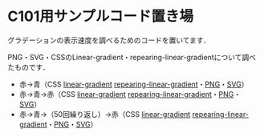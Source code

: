 # C101用サンプルコード置き場

グラデーションの表示速度を調べるためのコードを置いてます．

PNG・SVG・CSSのLinear-gradient・repearing-linear-gradientについて調べたものです．

* 赤→青（CSS [linear-gradient](/gradient_1_css_1.html) [repearing-linear-gradient](/gradient_1_css_2.html)・[PNG](/gradient_1_png.html)・[SVG](/gradient_1_svg.html)）
* 赤→青→赤（CSS [linear-gradient](/gradient_2_css_1.html) [repearing-linear-gradient](/gradient_2_css_2.html)・[PNG](/gradient_2_png.html)・[SVG](/gradient_1_svg.html)）
* 赤→青→（50回繰り返し）→赤（CSS [linear-gradient](/gradient_3_css_1.html) [repearing-linear-gradient](/gradient_3_css_2.html)・[PNG](/gradient_3_png.html)・[SVG](/gradient_3_svg.html)）